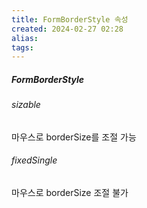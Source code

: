 ```yaml
---
title: FormBorderStyle 속성
created: 2024-02-27 02:28
alias:
tags:
---
```

##### FormBorderStyle
###### sizable
마우스로 borderSize를 조절 가능
###### fixedSingle
마우스로 borderSize 조절 불가
